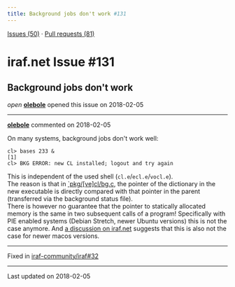 ```yaml
---
title: Background jobs don't work #131
---
```


[Issues (50)](https://iraf-community.github.io/iraf-v216/issues) · [Pull requests (81)](https://iraf-community.github.io/iraf-v216/issues/pulls)

# iraf.net Issue #131
## Background jobs don't work
*open* **[olebole](https://github.com/olebole)** opened this issue on 2018-02-05

- - - -

**[olebole](https://github.com/olebole)** commented on 2018-02-05

On many systems, background jobs don't work well:  
```  
cl> bases 233 &  
[1]  
cl> BKG ERROR: new CL installed; logout and try again  
```  
This is independent of the used shell (`cl.e`/`ecl.e`/`vocl.e`).  
The reason is that in [`pkg/[ve]cl/bg.c](https://github.com/iraf-community/iraf/blob/9590f45760a4791f3305407fb51c87f1282b32be/pkg/ecl/bkg.c#L601-L605), the pointer of the dictionary in the new executable is directly compared with that pointer in the parent (transferred via the background status file).  
There is however no guarantee that the pointer to statically allocated memory is the same in two subsequent calls of a program! Specifically with PIE enabled systems (Debian Stretch, newer Ubuntu versions) this is not the case anymore. And [a discussion on iraf.net](http://iraf.net/forum/viewtopic.php?showtopic=1467431&fromblock=yes) suggests that this is also not the case for newer macos versions.

- - - -

Fixed in [iraf-community/iraf#32](https://github.com/iraf-community/iraf/pull/32)

- - - -

Last updated on 2018-02-05
